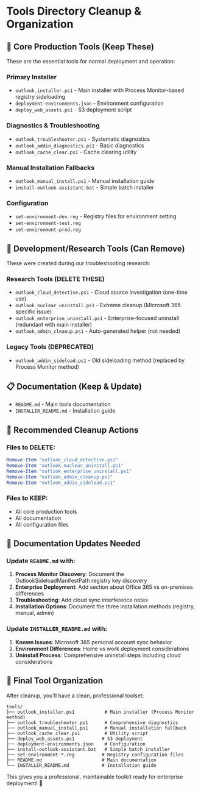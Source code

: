 # Tools Directory Cleanup & Organization

## 📁 Core Production Tools (Keep These)
These are the essential tools for normal deployment and operation:

### **Primary Installer**
- `outlook_installer.ps1` - Main installer with Process Monitor-based registry sideloading
- `deployment-environments.json` - Environment configuration
- `deploy_web_assets.ps1` - S3 deployment script

### **Diagnostics & Troubleshooting**  
- `outlook_troubleshooter.ps1` - Systematic diagnostics
- `outlook_addin_diagnostics.ps1` - Basic diagnostics
- `outlook_cache_clear.ps1` - Cache clearing utility

### **Manual Installation Fallbacks**
- `outlook_manual_install.ps1` - Manual installation guide
- `install-outlook-assistant.bat` - Simple batch installer

### **Configuration**
- `set-environment-dev.reg` - Registry files for environment setting
- `set-environment-test.reg`
- `set-environment-prod.reg`

## 🧪 Development/Research Tools (Can Remove)
These were created during our troubleshooting research:

### **Research Tools (DELETE THESE)**
- `outlook_cloud_detective.ps1` - Cloud source investigation (one-time use)
- `outlook_nuclear_uninstall.ps1` - Extreme cleanup (Microsoft 365 specific issue)
- `outlook_enterprise_uninstall.ps1` - Enterprise-focused uninstall (redundant with main installer)
- `outlook_admin_cleanup.ps1` - Auto-generated helper (not needed)

### **Legacy Tools (DEPRECATED)**
- `outlook_addin_sideload.ps1` - Old sideloading method (replaced by Process Monitor method)

## 📋 Documentation (Keep & Update)
- `README.md` - Main tools documentation
- `INSTALLER_README.md` - Installation guide

## 🎯 Recommended Cleanup Actions

### Files to DELETE:
```powershell
Remove-Item "outlook_cloud_detective.ps1"
Remove-Item "outlook_nuclear_uninstall.ps1" 
Remove-Item "outlook_enterprise_uninstall.ps1"
Remove-Item "outlook_admin_cleanup.ps1"
Remove-Item "outlook_addin_sideload.ps1"
```

### Files to KEEP:
- All core production tools
- All documentation
- All configuration files

## 📝 Documentation Updates Needed

### Update `README.md` with:
1. **Process Monitor Discovery**: Document the OutlookSideloadManifestPath registry key discovery
2. **Enterprise Deployment**: Add section about Office 365 vs on-premises differences  
3. **Troubleshooting**: Add cloud sync interference notes
4. **Installation Options**: Document the three installation methods (registry, manual, admin)

### Update `INSTALLER_README.md` with:
1. **Known Issues**: Microsoft 365 personal account sync behavior
2. **Environment Differences**: Home vs work deployment considerations
3. **Uninstall Process**: Comprehensive uninstall steps including cloud considerations

## 🚀 Final Tool Organization

After cleanup, you'll have a clean, professional toolset:

```
tools/
├── outlook_installer.ps1           # Main installer (Process Monitor method)
├── outlook_troubleshooter.ps1      # Comprehensive diagnostics  
├── outlook_manual_install.ps1      # Manual installation fallback
├── outlook_cache_clear.ps1         # Utility script
├── deploy_web_assets.ps1          # S3 deployment
├── deployment-environments.json    # Configuration
├── install-outlook-assistant.bat   # Simple batch installer
├── set-environment-*.reg          # Registry configuration files
├── README.md                      # Main documentation
└── INSTALLER_README.md            # Installation guide
```

This gives you a professional, maintainable toolkit ready for enterprise deployment! 🎯
